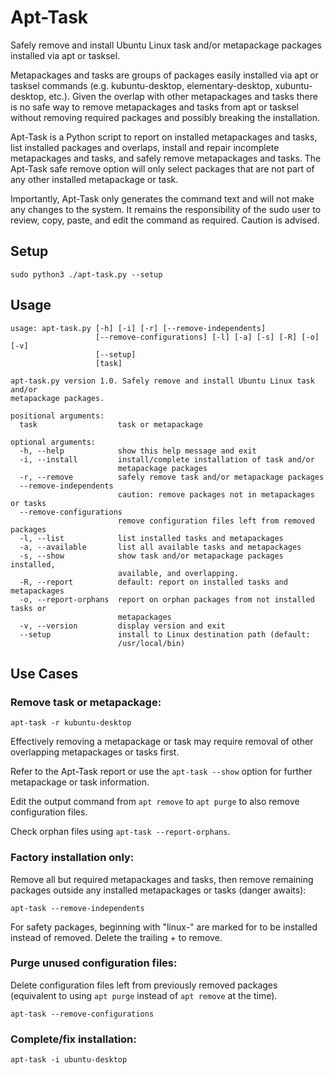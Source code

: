 # Apt-Task
Safely remove and install Ubuntu Linux task and/or metapackage packages installed via apt or tasksel.

Metapackages and tasks are groups of packages easily installed via apt or tasksel commands (e.g. kubuntu-desktop, elementary-desktop, xubuntu-desktop, etc.). Given the overlap with other metapackages and tasks there is no safe way to remove metapackages and tasks from apt or tasksel without removing required packages and possibly breaking the installation.

Apt-Task is a Python script to report on installed metapackages and tasks, list installed packages and overlaps, install and repair incomplete metapackages and tasks, and safely remove metapackages and tasks. The Apt-Task safe remove option will only select packages that are not part of any other installed metapackage or task. 

Importantly, Apt-Task only generates the command text and will not make any changes to the system. It remains the responsibility of the sudo user to review, copy, paste, and edit the command as required. Caution is advised.

## Setup
```sudo python3 ./apt-task.py --setup```

## Usage

```
usage: apt-task.py [-h] [-i] [-r] [--remove-independents]
                   [--remove-configurations] [-l] [-a] [-s] [-R] [-o] [-v]
                   [--setup]
                   [task]

apt-task.py version 1.0. Safely remove and install Ubuntu Linux task and/or
metapackage packages.

positional arguments:
  task                  task or metapackage

optional arguments:
  -h, --help            show this help message and exit
  -i, --install         install/complete installation of task and/or
                        metapackage packages
  -r, --remove          safely remove task and/or metapackage packages
  --remove-independents
                        caution: remove packages not in metapackages or tasks
  --remove-configurations
                        remove configuration files left from removed packages
  -l, --list            list installed tasks and metapackages
  -a, --available       list all available tasks and metapackages
  -s, --show            show task and/or metapackage packages installed,
                        available, and overlapping.
  -R, --report          default: report on installed tasks and metapackages
  -o, --report-orphans  report on orphan packages from not installed tasks or
                        metapackages
  -v, --version         display version and exit
  --setup               install to Linux destination path (default:
                        /usr/local/bin)
```

## Use Cases

### Remove task or metapackage:
```apt-task -r kubuntu-desktop```

Effectively removing a metapackage or task may require removal of other overlapping metapackages or tasks first.

Refer to the Apt-Task report or use the ```apt-task --show``` option for further metapackage or task information.

Edit the output command from ```apt remove``` to ```apt purge``` to also remove configuration files.

Check orphan files using ```apt-task --report-orphans```.

### Factory installation only:
Remove all but required metapackages and tasks, then remove remaining packages outside any installed metapackages or tasks (danger awaits):

```apt-task --remove-independents```

For safety packages, beginning with "linux-" are marked for to be installed instead of removed. Delete the trailing + to remove.

### Purge unused configuration files:
Delete configuration files left from previously removed packages (equivalent to using ```apt purge``` instead of ```apt remove``` at the time).

```apt-task --remove-configurations```

### Complete/fix installation:
```apt-task -i ubuntu-desktop```
